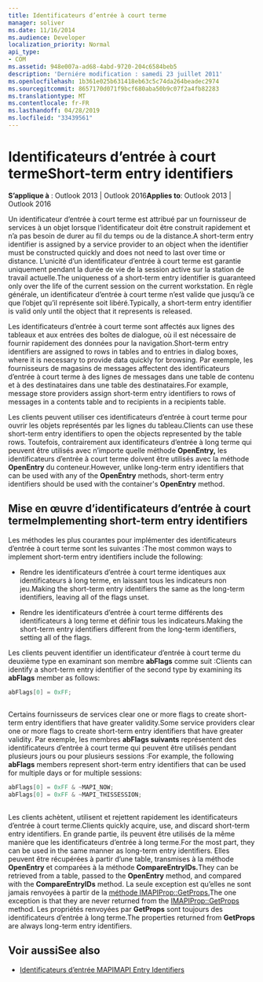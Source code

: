```yaml
---
title: Identificateurs d’entrée à court terme
manager: soliver
ms.date: 11/16/2014
ms.audience: Developer
localization_priority: Normal
api_type:
- COM
ms.assetid: 948e007a-ad68-4abd-9720-204c6584beb5
description: 'Derniére modification : samedi 23 juillet 2011'
ms.openlocfilehash: 1b361e025b631418eb63c5c74da264beadec2974
ms.sourcegitcommit: 8657170d071f9bcf680aba50b9c07f2a4fb82283
ms.translationtype: MT
ms.contentlocale: fr-FR
ms.lasthandoff: 04/28/2019
ms.locfileid: "33439561"
---
```

# <a name="short-term-entry-identifiers"></a><span data-ttu-id="1a340-103">Identificateurs d’entrée à court terme</span><span class="sxs-lookup"><span data-stu-id="1a340-103">Short-term entry identifiers</span></span>

<span data-ttu-id="1a340-104">**S’applique à** : Outlook 2013 | Outlook 2016</span><span class="sxs-lookup"><span data-stu-id="1a340-104">**Applies to**: Outlook 2013 | Outlook 2016</span></span> 
  
<span data-ttu-id="1a340-105">Un identificateur d’entrée à court terme est attribué par un fournisseur de services à un objet lorsque l’identificateur doit être construit rapidement et n’a pas besoin de durer au fil du temps ou de la distance.</span><span class="sxs-lookup"><span data-stu-id="1a340-105">A short-term entry identifier is assigned by a service provider to an object when the identifier must be constructed quickly and does not need to last over time or distance.</span></span> <span data-ttu-id="1a340-106">L’unicité d’un identificateur d’entrée à court terme est garantie uniquement pendant la durée de vie de la session active sur la station de travail actuelle.</span><span class="sxs-lookup"><span data-stu-id="1a340-106">The uniqueness of a short-term entry identifier is guaranteed only over the life of the current session on the current workstation.</span></span> <span data-ttu-id="1a340-107">En règle générale, un identificateur d’entrée à court terme n’est valide que jusqu’à ce que l’objet qu’il représente soit libéré.</span><span class="sxs-lookup"><span data-stu-id="1a340-107">Typically, a short-term entry identifier is valid only until the object that it represents is released.</span></span> 
  
<span data-ttu-id="1a340-108">Les identificateurs d’entrée à court terme sont affectés aux lignes des tableaux et aux entrées des boîtes de dialogue, où il est nécessaire de fournir rapidement des données pour la navigation.</span><span class="sxs-lookup"><span data-stu-id="1a340-108">Short-term entry identifiers are assigned to rows in tables and to entries in dialog boxes, where it is necessary to provide data quickly for browsing.</span></span> <span data-ttu-id="1a340-109">Par exemple, les fournisseurs de magasins de messages affectent des identificateurs d’entrée à court terme à des lignes de messages dans une table de contenu et à des destinataires dans une table des destinataires.</span><span class="sxs-lookup"><span data-stu-id="1a340-109">For example, message store providers assign short-term entry identifiers to rows of messages in a contents table and to recipients in a recipients table.</span></span> 

<span data-ttu-id="1a340-110">Les clients peuvent utiliser ces identificateurs d’entrée à court terme pour ouvrir les objets représentés par les lignes du tableau.</span><span class="sxs-lookup"><span data-stu-id="1a340-110">Clients can use these short-term entry identifiers to open the objects represented by the table rows.</span></span> <span data-ttu-id="1a340-111">Toutefois, contrairement aux identificateurs d’entrée à long terme qui peuvent être utilisés avec n’importe quelle méthode **OpenEntry,** les identificateurs d’entrée à court terme doivent être utilisés avec la méthode **OpenEntry** du conteneur.</span><span class="sxs-lookup"><span data-stu-id="1a340-111">However, unlike long-term entry identifiers that can be used with any of the **OpenEntry** methods, short-term entry identifiers should be used with the container's **OpenEntry** method.</span></span> 
  
## <a name="implementing-short-term-entry-identifiers"></a><span data-ttu-id="1a340-112">Mise en œuvre d’identificateurs d’entrée à court terme</span><span class="sxs-lookup"><span data-stu-id="1a340-112">Implementing short-term entry identifiers</span></span>

<span data-ttu-id="1a340-113">Les méthodes les plus courantes pour implémenter des identificateurs d’entrée à court terme sont les suivantes :</span><span class="sxs-lookup"><span data-stu-id="1a340-113">The most common ways to implement short-term entry identifiers include the following:</span></span>
  
- <span data-ttu-id="1a340-114">Rendre les identificateurs d’entrée à court terme identiques aux identificateurs à long terme, en laissant tous les indicateurs non jeu.</span><span class="sxs-lookup"><span data-stu-id="1a340-114">Making the short-term entry identifiers the same as the long-term identifiers, leaving all of the flags unset.</span></span> 
    
- <span data-ttu-id="1a340-115">Rendre les identificateurs d’entrée à court terme différents des identificateurs à long terme et définir tous les indicateurs.</span><span class="sxs-lookup"><span data-stu-id="1a340-115">Making the short-term entry identifiers different from the long-term identifiers, setting all of the flags.</span></span> 
    
<span data-ttu-id="1a340-116">Les clients peuvent identifier un identificateur d’entrée à court terme du deuxième type en examinant son membre **abFlags** comme suit :</span><span class="sxs-lookup"><span data-stu-id="1a340-116">Clients can identify a short-term entry identifier of the second type by examining its **abFlags** member as follows:</span></span> 
  
```cpp
abFlags[0] = 0xFF;
 
```

<span data-ttu-id="1a340-117">Certains fournisseurs de services clear one or more flags to create short-term entry identifiers that have greater validity.</span><span class="sxs-lookup"><span data-stu-id="1a340-117">Some service providers clear one or more flags to create short-term entry identifiers that have greater validity.</span></span> <span data-ttu-id="1a340-118">Par exemple, les membres **abFlags suivants** représentent des identificateurs d’entrée à court terme qui peuvent être utilisés pendant plusieurs jours ou pour plusieurs sessions :</span><span class="sxs-lookup"><span data-stu-id="1a340-118">For example, the following **abFlags** members represent short-term entry identifiers that can be used for multiple days or for multiple sessions:</span></span> 
  
```cpp
abFlags[0] = 0xFF & ~MAPI_NOW;
abFlags[0] = 0xFF & ~MAPI_THISSESSION;
 
```

<span data-ttu-id="1a340-119">Les clients achètent, utilisent et rejettent rapidement les identificateurs d’entrée à court terme.</span><span class="sxs-lookup"><span data-stu-id="1a340-119">Clients quickly acquire, use, and discard short-term entry identifiers.</span></span> <span data-ttu-id="1a340-120">En grande partie, ils peuvent être utilisés de la même manière que les identificateurs d’entrée à long terme.</span><span class="sxs-lookup"><span data-stu-id="1a340-120">For the most part, they can be used in the same manner as long-term entry identifiers.</span></span> <span data-ttu-id="1a340-121">Elles peuvent être récupérées à partir d’une table, transmises à la méthode **OpenEntry** et comparées à la méthode **CompareEntryIDs.**</span><span class="sxs-lookup"><span data-stu-id="1a340-121">They can be retrieved from a table, passed to the **OpenEntry** method, and compared with the **CompareEntryIDs** method.</span></span> <span data-ttu-id="1a340-122">La seule exception est qu’elles ne sont jamais renvoyées à partir de la [méthode IMAPIProp::GetProps.](imapiprop-getprops.md)</span><span class="sxs-lookup"><span data-stu-id="1a340-122">The one exception is that they are never returned from the [IMAPIProp::GetProps](imapiprop-getprops.md) method.</span></span> <span data-ttu-id="1a340-123">Les propriétés renvoyées par **GetProps** sont toujours des identificateurs d’entrée à long terme.</span><span class="sxs-lookup"><span data-stu-id="1a340-123">The properties returned from **GetProps** are always long-term entry identifiers.</span></span> 
  
## <a name="see-also"></a><span data-ttu-id="1a340-124">Voir aussi</span><span class="sxs-lookup"><span data-stu-id="1a340-124">See also</span></span>

- [<span data-ttu-id="1a340-125">Identificateurs d’entrée MAPI</span><span class="sxs-lookup"><span data-stu-id="1a340-125">MAPI Entry Identifiers</span></span>](mapi-entry-identifiers.md)

